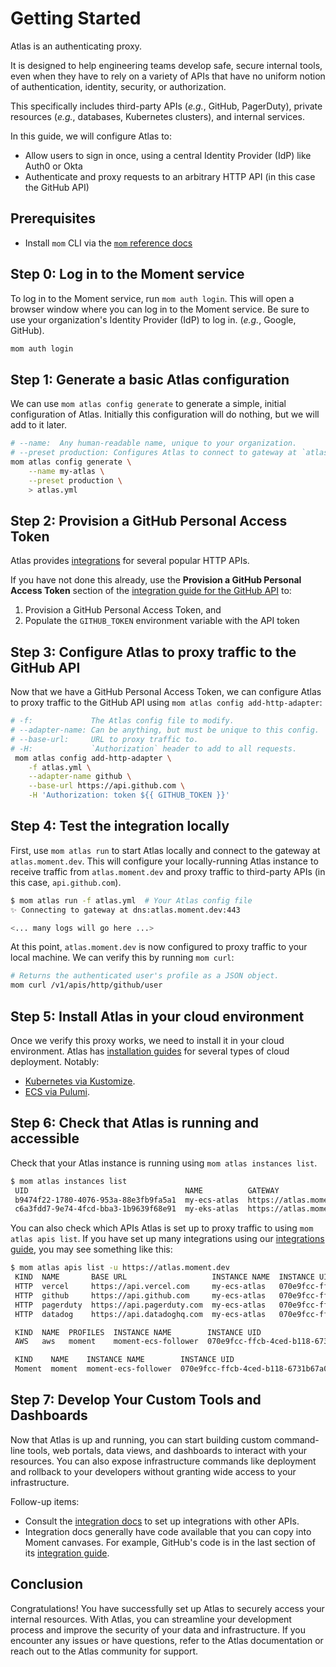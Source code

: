 # Getting Started

Atlas is an authenticating proxy.

It is designed to help engineering teams develop safe, secure internal tools, even when they have to rely on a variety of APIs that have no uniform notion of authentication, identity, security, or authorization.

This specifically includes third-party APIs (_e.g._, GitHub, PagerDuty), private resources (_e.g._, databases, Kubernetes clusters), and internal services.

In this guide, we will configure Atlas to:

-   Allow users to sign in once, using a central Identity Provider (IdP) like Auth0 or Okta
-   Authenticate and proxy requests to an arbitrary HTTP API (in this case the GitHub API)

## Prerequisites

-   Install `mom` CLI via the [`mom` reference docs][mom-cli-reference]

## Step 0: Log in to the Moment service

To log in to the Moment service, run `mom auth login`.
This will open a browser window where you can log in to the Moment service.
Be sure to use your organization's Identity Provider (IdP) to log in. (_e.g._, Google, GitHub).

```sh
mom auth login
```

## Step 1: Generate a basic Atlas configuration

We can use `mom atlas config generate` to generate a simple, initial configuration of Atlas.
Initially this configuration will do nothing, but we will add to it later.

```sh
# --name:  Any human-readable name, unique to your organization.
# --preset production: Configures Atlas to connect to gateway at `atlas.moment.dev`.
mom atlas config generate \
    --name my-atlas \
    --preset production \
    > atlas.yml
```

## Step 2: Provision a GitHub Personal Access Token

Atlas provides [integrations][integrations] for several popular HTTP APIs.

If you have not done this already, use the **Provision a GitHub Personal Access Token** section of the [integration guide for the GitHub API][mom-gh] to:

1. Provision a GitHub Personal Access Token, and
1. Populate the `GITHUB_TOKEN` environment variable with the API token

## Step 3: Configure Atlas to proxy traffic to the GitHub API

Now that we have a GitHub Personal Access Token, we can configure Atlas to proxy traffic to the GitHub API using `mom atlas config add-http-adapter`:

```sh
# -f:             The Atlas config file to modify.
# --adapter-name: Can be anything, but must be unique to this config.
# --base-url:     URL to proxy traffic to.
# -H:             `Authorization` header to add to all requests.
 mom atlas config add-http-adapter \
    -f atlas.yml \
    --adapter-name github \
    --base-url https://api.github.com \
    -H 'Authorization: token ${{ GITHUB_TOKEN }}'
```

## Step 4: Test the integration locally

First, use `mom atlas run` to start Atlas locally and connect to the gateway at `atlas.moment.dev`.
This will configure your locally-running Atlas instance to receive traffic from `atlas.moment.dev` and proxy traffic to third-party APIs (in this case, `api.github.com`).

```sh
$ mom atlas run -f atlas.yml  # Your Atlas config file
✨ Connecting to gateway at dns:atlas.moment.dev:443

<... many logs will go here ...>
```

At this point, `atlas.moment.dev` is now configured to proxy traffic to your local machine.
We can verify this by running `mom curl`:

```sh
# Returns the authenticated user's profile as a JSON object.
mom curl /v1/apis/http/github/user
```

## Step 5: Install Atlas in your cloud environment

Once we verify this proxy works, we need to install it in your cloud environment.
Atlas has [installation guides][install-guides] for several types of cloud deployment.
Notably:

-   [Kubernetes via Kustomize][install-guides-kube-kustomize].
-   [ECS via Pulumi][install-guides-ecs-pulumi].

## Step 6: Check that Atlas is running and accessible

Check that your Atlas instance is running using `mom atlas instances list`.

```sh
$ mom atlas instances list
 UID                                   NAME          GATEWAY                   OWNER        APIS  IDPS
 b9474f22-1780-4076-953a-88e3fb9fa5a1  my-ecs-atlas  https://atlas.moment.dev  example.com     7  Auth0
 c6a3fdd7-9e74-4fcd-bba3-1b9639f68e91  my-eks-atlas  https://atlas.moment.dev  example.com     7  Auth0
```

You can also check which APIs Atlas is set up to proxy traffic to using `mom atlas apis list`.
If you have set up many integrations using our [integrations guide][integrations], you may see something like this:

```sh
$ mom atlas apis list -u https://atlas.moment.dev
 KIND  NAME       BASE URL                   INSTANCE NAME  INSTANCE UID
 HTTP  vercel     https://api.vercel.com     my-ecs-atlas   070e9fcc-ffcb-4ced-b118-6731b67a0a4b
 HTTP  github     https://api.github.com     my-ecs-atlas   070e9fcc-ffcb-4ced-b118-6731b67a0a4b
 HTTP  pagerduty  https://api.pagerduty.com  my-ecs-atlas   070e9fcc-ffcb-4ced-b118-6731b67a0a4b
 HTTP  datadog    https://api.datadoghq.com  my-ecs-atlas   070e9fcc-ffcb-4ced-b118-6731b67a0a4b

 KIND  NAME  PROFILES  INSTANCE NAME        INSTANCE UID
 AWS   aws   moment    moment-ecs-follower  070e9fcc-ffcb-4ced-b118-6731b67a0a4b

 KIND    NAME    INSTANCE NAME        INSTANCE UID
 Moment  moment  moment-ecs-follower  070e9fcc-ffcb-4ced-b118-6731b67a0a4b
```

## Step 7: Develop Your Custom Tools and Dashboards

Now that Atlas is up and running, you can start building custom command-line tools, web portals, data views, and dashboards to interact with your resources. You can also expose infrastructure commands like deployment and rollback to your developers without granting wide access to your infrastructure.

Follow-up items:

-   Consult the [integration docs][integrations] to set up integrations with other APIs.
-   Integration docs generally have code available that you can copy into Moment canvases.
    For example, GitHub's code is in the last section of its [integration guide][mom-gh].

## Conclusion

Congratulations! You have successfully set up Atlas to securely access your internal resources. With Atlas, you can streamline your development process and improve the security of your data and infrastructure. If you encounter any issues or have questions, refer to the Atlas documentation or reach out to the Atlas community for support.

[mom-cli-reference]: /atlas-docs/Installations/mom-cli-reference.md
[mom-gh]: /atlas-docs/integrations/github.md
[integrations]: /atlas-docs/integrations/README.md
[install-guides]: /atlas-docs/Installations/
[install-guides-kube-kustomize]: /atlas-docs/Installations/kubernetes.md
[install-guides-ecs-pulumi]: /atlas-docs/Installations/ecs.md
